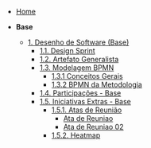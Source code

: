 <!-- docs/_sidebar.md -->

- [Home](/)

- **Base**
  - [1. Desenho de Software (Base)](Base/1.Base.md)
    - [1.1. Design Sprint](Base/1.1.DesignSprint.md)
    - [1.2. Artefato Generalista](Base/1.2.ArtefatoGeneralista.md)
      <!-- Apagar estes comentários, o grupo 2 já fez automático -->
      <!-- * [Introdução](Base/1.2.ArtefatoGeneralista.md#_1-introdução)
      * [Metodologia](Base/1.2.ArtefatoGeneralista.md#_2-metodologia)
      * [Artefatos Generalistas Unificados](Base/1.2.ArtefatoGeneralista.md#_3-artefatos-generalistas-unificados)
      * [Contribuições Individuais](Base/1.2.ArtefatoGeneralista.md#_4-contribuições-individuais) -->
    - [1.3. Modelagem BPMN](Base/ModelagemBPMN/1.3.ModelagemBPMN.md)
      - [1.3.1 Conceitos Gerais](Base/ModelagemBPMN/1.3.1.ModelagemBPMN.md)
      - [1.3.2 BPMN da Metodologia](Base/ModelagemBPMN/1.3.2.ModelagemBPMN.md)
    - [1.4. Participações - Base](Base/1.4.ParticipacoesBase.md)
    - [1.5. Iniciativas Extras - Base](Base/1.5.IniciativasExtras.md)
      - [1.5.1. Atas de Reunião](Base/Atas.md)
        - [Ata de Reuniao](Base/Atas/Atas.md)
        - [Ata de Reuniao 02](Base/Atas/Atas01.md) 
      - [1.5.2. Heatmap](Base/heatmap.md)
